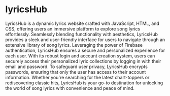 # lyricsHub
LyricsHub is a dynamic lyrics website crafted with JavaScript, HTML, and CSS, offering users an immersive platform to explore song lyrics effortlessly. Seamlessly blending functionality with aesthetics, LyricsHub provides a sleek and user-friendly interface for users to navigate through an extensive library of song lyrics. Leveraging the power of Firebase authentication, LyricsHub ensures a secure and personalized experience for each user. With its robust login and account creation system, users can securely access their personalized lyric collections by logging in with their email and password. To safeguard user privacy, LyricsHub encrypts passwords, ensuring that only the user has access to their account information. Whether you're searching for the latest chart-toppers or rediscovering classic hits, LyricsHub is your go-to destination for unlocking the world of song lyrics with convenience and peace of mind.
